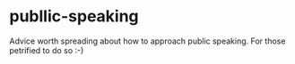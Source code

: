 # publlic-speaking
Advice worth spreading about how to approach public speaking. For those petrified to do so :-)
